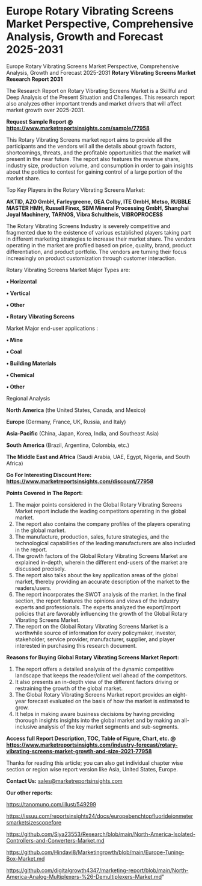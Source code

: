 # Europe Rotary Vibrating Screens Market Perspective, Comprehensive Analysis, Growth and Forecast 2025-2031
Europe Rotary Vibrating Screens Market Perspective, Comprehensive Analysis, Growth and Forecast 2025-2031
<strong>Rotary Vibrating Screens Market Research Report 2031</strong>

The Research Report on Rotary Vibrating Screens Market is a Skillful and Deep Analysis of the Present Situation and Challenges. This research report also analyzes other important trends and market drivers that will affect market growth over 2025-2031.

<strong>Request Sample Report @ <a href=https://www.marketreportsinsights.com/sample/77958>https://www.marketreportsinsights.com/sample/77958</a></strong>

This Rotary Vibrating Screens market report aims to provide all the participants and the vendors will all the details about growth factors, shortcomings, threats, and the profitable opportunities that the market will present in the near future. The report also features the revenue share, industry size, production volume, and consumption in order to gain insights about the politics to contest for gaining control of a large portion of the market share.

Top Key Players in the Rotary Vibrating Screens Market:

<strong>AKTID, AZO GmbH, Farleygreene, GEA Colby, ITE GmbH, Metso, RUBBLE MASTER HMH, Russell Finex, SBM Mineral Processing GmbH, Shanghai Joyal Machinery, TARNOS, Vibra Schultheis, VIBROPROCESS</strong>

The Rotary Vibrating Screens Industry is severely competitive and fragmented due to the existence of various established players taking part in different marketing strategies to increase their market share. The vendors operating in the market are profiled based on price, quality, brand, product differentiation, and product portfolio. The vendors are turning their focus increasingly on product customization through customer interaction.

Rotary Vibrating Screens Market Major Types are:

<strong>• Horizontal

• Vertical

• Other

• Rotary Vibrating Screens</strong>

Market Major end-user applications :

<strong>• Mine

• Coal

• Building Materials

• Chemical

• Other</strong>

Regional Analysis

</u><strong><b>North America</b></strong> (the United States, Canada, and Mexico)

<strong><b>Europe </b></strong>(Germany, France, UK, Russia, and Italy)

<strong><b>Asia-Pacific</b></strong> (China, Japan, Korea, India, and Southeast Asia)

<strong><b>South America</b></strong> (Brazil, Argentina, Colombia, etc.)

<strong><b>The Middle East and Africa</b></strong> (Saudi Arabia, UAE, Egypt, Nigeria, and South Africa)

<strong>Go For Interesting Discount Here: <a href=https://www.marketreportsinsights.com/discount/77958>https://www.marketreportsinsights.com/discount/77958</a></strong>

<strong>Points Covered in The Report:</strong>
<ol>
  <li>The major points considered in the Global Rotary Vibrating Screens Market report include the leading competitors operating in the global market.</li>
  <li>The report also contains the company profiles of the players operating in the global market.</li>
  <li>The manufacture, production, sales, future strategies, and the technological capabilities of the leading manufacturers are also included in the report.</li>
  <li>The growth factors of the Global Rotary Vibrating Screens Market are explained in-depth, wherein the different end-users of the market are discussed precisely.</li>
  <li>The report also talks about the key application areas of the global market, thereby providing an accurate description of the market to the readers/users.</li>
  <li>The report incorporates the SWOT analysis of the market. In the final section, the report features the opinions and views of the industry experts and professionals. The experts analyzed the export/import policies that are favorably influencing the growth of the Global Rotary Vibrating Screens Market.</li>
  <li>The report on the Global Rotary Vibrating Screens Market is a worthwhile source of information for every policymaker, investor, stakeholder, service provider, manufacturer, supplier, and player interested in purchasing this research document.</li>
</ol>
<strong>Reasons for Buying Global Rotary Vibrating Screens Market Report:</strong>

<ol>
  <li>The report offers a detailed analysis of the dynamic competitive landscape that keeps the reader/client well ahead of the competitors.</li>
  <li>It also presents an in-depth view of the different factors driving or restraining the growth of the global market.</li>
  <li>The Global Rotary Vibrating Screens Market report provides an eight-year forecast evaluated on the basis of how the market is estimated to grow.</li>
  <li>It helps in making aware business decisions by having providing thorough insights insights into the global market and by making an all-inclusive analysis of the key market segments and sub-segments.</li>
</ol>
<strong>Access full Report Description, TOC, Table of Figure, Chart, etc. @ <a href=https://www.marketreportsinsights.com/industry-forecast/rotary-vibrating-screens-market-growth-and-size-2021-77958>https://www.marketreportsinsights.com/industry-forecast/rotary-vibrating-screens-market-growth-and-size-2021-77958</a></strong>


Thanks for reading this article; you can also get individual chapter wise section or region wise report version like Asia, United States, Europe.

<strong>Contact Us:</strong>
sales@marketreportsinsights.com

<strong>Our other reports:</strong>

<a href=https://tanomuno.com/illust/549299>https://tanomuno.com/illust/549299</a>

<a href=https://issuu.com/reportsinsights24/docs/europebenchtopfluorideionmetersmarketsizescopefore>https://issuu.com/reportsinsights24/docs/europebenchtopfluorideionmetersmarketsizescopefore</a>

<a href=https://github.com/Siya23553/Research/blob/main/North-America-Isolated-Controllers-and-Converters-Market.md>https://github.com/Siya23553/Research/blob/main/North-America-Isolated-Controllers-and-Converters-Market.md</a>

<a href=https://github.com/Hindavi8/Marketingrowth/blob/main/Europe-Tuning-Box-Market.md>https://github.com/Hindavi8/Marketingrowth/blob/main/Europe-Tuning-Box-Market.md</a>

<a href=https://github.com/digitalgrowth4347/marketing-report/blob/main/North-America-Analog-Multiplexers-%26-Demultiplexers-Market.md>https://github.com/digitalgrowth4347/marketing-report/blob/main/North-America-Analog-Multiplexers-%26-Demultiplexers-Market.md</a>"
